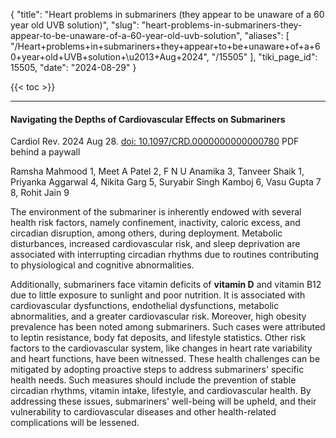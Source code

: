 {
  "title": "Heart problems in submariners (they appear to be unaware of a 60 year old UVB solution)",
  "slug": "heart-problems-in-submariners-they-appear-to-be-unaware-of-a-60-year-old-uvb-solution",
  "aliases": [
    "/Heart+problems+in+submariners+they+appear+to+be+unaware+of+a+60+year+old+UVB+solution+\u2013+Aug+2024",
    "/15505"
  ],
  "tiki_page_id": 15505,
  "date": "2024-08-29"
}

{{< toc >}}

---

#### Navigating the Depths of Cardiovascular Effects on Submariners

Cardiol Rev. 2024 Aug 28. [doi: 10.1097/CRD.0000000000000780](https://doi.org/10.1097/CRD.0000000000000780) PDF behind a paywall

Ramsha Mahmood 1, Meet A Patel 2, F N U Anamika 3, Tanveer Shaik 1, Priyanka Aggarwal 4, Nikita Garg 5, Suryabir Singh Kamboj 6, Vasu Gupta 7 8, Rohit Jain 9

The environment of the submariner is inherently endowed with several health risk factors, namely confinement, inactivity, caloric excess, and circadian disruption, among others, during deployment. Metabolic disturbances, increased cardiovascular risk, and sleep deprivation are associated with interrupting circadian rhythms due to routines contributing to physiological and cognitive abnormalities. 

Additionally, submariners face vitamin deficits of  **vitamin D**  and vitamin B12 due to little exposure to sunlight and poor nutrition. It is associated with cardiovascular dysfunctions, endothelial dysfunctions, metabolic abnormalities, and a greater cardiovascular risk. Moreover, high obesity prevalence has been noted among submariners. Such cases were attributed to leptin resistance, body fat deposits, and lifestyle statistics. Other risk factors to the cardiovascular system, like changes in heart rate variability and heart functions, have been witnessed. These health challenges can be mitigated by adopting proactive steps to address submariners' specific health needs. Such measures should include the prevention of stable circadian rhythms, vitamin intake, lifestyle, and cardiovascular health. By addressing these issues, submariners' well-being will be upheld, and their vulnerability to cardiovascular diseases and other health-related complications will be lessened.

